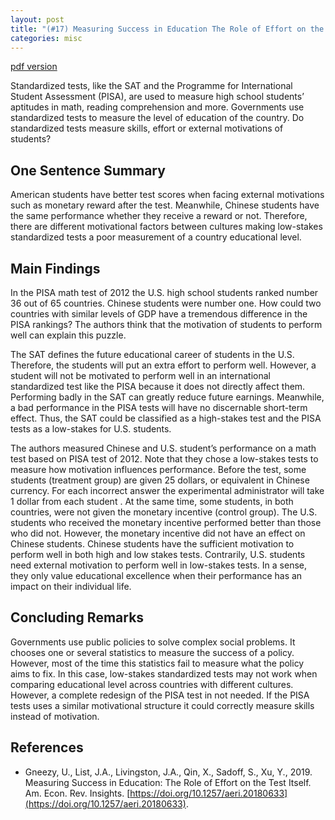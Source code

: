 ```yaml
---
layout: post
title: "(#17) Measuring Success in Education The Role of Effort on the Test Itself"
categories: misc
---
```


[pdf version](https://jjgecon.github.io/files/opecon_pdfs/17.pdf)

Standardized tests, like the SAT and the Programme for International Student Assessment (PISA), are used to measure high school students’ aptitudes in math, reading comprehension and more. Governments use standardized tests to measure the level of education of the country. Do standardized tests measure skills, effort or external motivations of students?

## One Sentence Summary

American students have better test scores when facing external motivations such as monetary reward after the test. Meanwhile, Chinese students have the same performance whether they receive a reward or not.  Therefore, there are different motivational factors between cultures making low-stakes standardized tests a poor measurement of a country educational level. 

## Main Findings

In the PISA math test of 2012 the U.S. high school students ranked number 36 out of 65 countries. Chinese students were number one. How could two countries with similar levels of GDP have a tremendous difference in the PISA rankings? The authors think that the motivation of students to perform well can explain this puzzle.

The SAT defines the future educational career of students in the U.S. Therefore, the students will put an extra effort to perform well. However, a student will not be motivated to perform well in an international standardized test like the PISA because it does not directly affect them. Performing badly in the SAT can greatly reduce future earnings. Meanwhile, a bad performance in the PISA tests will have no discernable short-term effect. Thus, the SAT could be classified as a high-stakes test and the PISA tests as a low-stakes for U.S. students.

The authors measured Chinese and U.S. student’s performance on a math test based on PISA test of 2012. Note that they chose a low-stakes tests to measure how motivation influences performance. Before the test, some students (treatment group) are given 25 dollars, or equivalent in Chinese currency. For each incorrect answer the experimental administrator will take 1 dollar from each student . At the same time, some students, in both countries, were not given the monetary incentive (control group). The U.S. students who received the monetary incentive performed better than those who did not. However, the monetary incentive did not have an effect on Chinese students. Chinese students have the sufficient motivation to perform well in both high and low stakes tests. Contrarily, U.S. students need external motivation to perform well in low-stakes tests. In a sense, they only value educational excellence when their performance has an impact on their individual life.

## Concluding Remarks

Governments use public policies to solve complex social problems. It chooses one or several statistics to measure the success of a policy. However, most of the time this statistics fail to measure what the policy aims to fix. In this case, low-stakes standardized tests may not work when comparing educational level across countries with different cultures. However, a complete redesign of the PISA test in not needed. If the PISA tests uses a similar motivational structure it could correctly measure skills instead of motivation.

## References

* Gneezy, U., List, J.A., Livingston, J.A., Qin, X., Sadoff, S., Xu, Y., 2019. Measuring Success in Education: The Role of Effort on the Test Itself. Am. Econ. Rev. Insights. [https://doi.org/10.1257/aeri.20180633](https://doi.org/10.1257/aeri.20180633).

